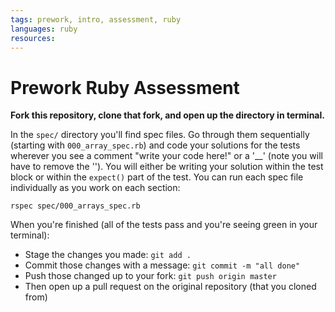 ```yaml
---
tags: prework, intro, assessment, ruby
languages: ruby
resources: 
---
```

# Prework Ruby Assessment

**Fork this repository, clone that fork, and open up the directory in terminal.**

In the `spec/` directory you'll find spec files. Go through them sequentially (starting with `000_array_spec.rb`) and code your solutions for the tests wherever you see a comment "write your code here!" or a '__' (note you will have to remove the ''). You will either be writing your solution within the test block or within the `expect()` part of the test. You can run each spec file individually as you work on each section:

`rspec spec/000_arrays_spec.rb`

When you're finished (all of the tests pass and you're seeing green in your terminal):
* Stage the changes you made: `git add .`
* Commit those changes with a message: `git commit -m "all done"`
* Push those changed up to your fork: `git push origin master`
* Then open up a pull request on the original repository (that you cloned from)

